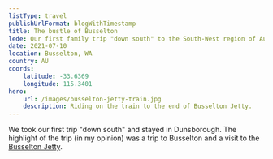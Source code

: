 ```yaml
---
listType: travel
publishUrlFormat: blogWithTimestamp
title: The bustle of Busselton
lede: Our first family trip "down south" to the South-West region of Australia.
date: 2021-07-10
location: Busselton, WA
country: AU
coords:
    latitude: -33.6369
    longitude: 115.3401
hero:
    url: /images/busselton-jetty-train.jpg
    description: Riding on the train to the end of Busselton Jetty.
---
```


We took our first trip "down south" and stayed in Dunsborough. The highlight of the trip (in my opinion) was a trip to Busselton and a visit to the [Busselton Jetty](https://en.wikipedia.org/wiki/Busselton_Jetty). 